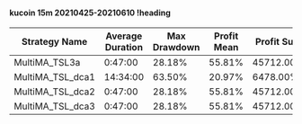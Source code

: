 #### kucoin 15m 20210425-20210610 !heading
| Strategy Name    | Average Duration | Max Drawdown | Profit Mean | Profit Sum | Profit Total | Trade Count | Win Rate |
| ---------------- | ---------------- | ------------ | ----------- | ---------- | ------------ | ----------- | -------- |
| MultiMA_TSL3a    | 0:47:00          | 28.18%       | 55.81%      | 45712.00%  | 13169.00%    | 819         | 64.59%   |
| MultiMA_TSL_dca1 | 14:34:00         | 63.50%       | 20.97%      | 6478.00%   | -501.00%     | 309         | 84.14%   |
| MultiMA_TSL_dca2 | 0:47:00          | 28.18%       | 55.81%      | 45712.00%  | 13169.00%    | 819         | 64.59%   |
| MultiMA_TSL_dca3 | 0:47:00          | 28.18%       | 55.81%      | 45712.00%  | 13169.00%    | 819         | 64.59%   |